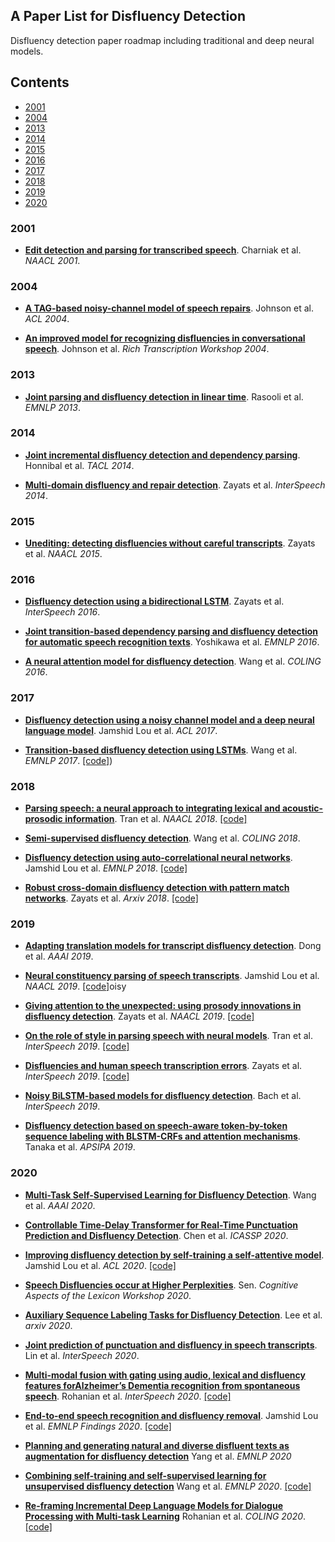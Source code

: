 ## A Paper List for Disfluency Detection
Disfluency detection paper roadmap including traditional and deep neural models.

## Contents
- [2001](#2001)
- [2004](#2004)
- [2013](#2013)
- [2014](#2014)
- [2015](#2015)
- [2016](#2016)
- [2017](#2017)
- [2018](#2018)
- [2019](#2019)
- [2020](#2020)

### 2001
- [**Edit detection and parsing for transcribed speech**](https://www.aclweb.org/anthology/N01-1016/). Charniak et al. *NAACL 2001*.

### 2004
- [**A TAG-based noisy-channel model of speech repairs**](https://www.aclweb.org/anthology/P04-1005.pdf). Johnson et al. *ACL 2004*.

- [**An improved model for recognizing disfluencies in conversational speech**](http://web.science.mq.edu.au/~mjohnson/papers/rt04.pdf). Johnson et al. *Rich Transcription Workshop 2004*.

### 2013
- [**Joint parsing and disfluency detection in linear time**](https://www.aclweb.org/anthology/D13-1013.pdf). Rasooli et al. *EMNLP 2013*.

### 2014
- [**Joint incremental disfluency detection and dependency parsing**](https://www.aclweb.org/anthology/Q14-1011.pdf). Honnibal et al. *TACL 2014*.

- [**Multi-domain disfluency and repair detection**](https://www.isca-speech.org/archive/archive_papers/interspeech_2014/i14_2907.pdf). Zayats et al. *InterSpeech 2014*. 

### 2015 
- [**Unediting: detecting disfluencies without careful transcripts**](https://www.aclweb.org/anthology/N15-1161.pdf). Zayats et al. *NAACL 2015*. 

### 2016
- [**Disfluency detection using a bidirectional LSTM**](https://www.isca-speech.org/archive/Interspeech_2016/pdfs/1247.PDF). Zayats et al. *InterSpeech 2016*.

- [**Joint transition-based dependency parsing and disfluency detection for automatic speech recognition texts**](https://www.aclweb.org/anthology/D16-1109.pdf). Yoshikawa et al. *EMNLP 2016*.

- [**A neural attention model for disfluency detection**](https://www.aclweb.org/anthology/C16-1027/). Wang et al. *COLING 2016*.

### 2017
- [**Disfluency detection using a noisy channel model and a deep neural language model**](https://www.aclweb.org/anthology/P17-2087.pdf). Jamshid Lou et al. *ACL 2017*. 

- [**Transition-based disfluency detection using LSTMs**](https://www.aclweb.org/anthology/D17-1296.pdf). Wang et al. *EMNLP 2017*. [[code]](https://github.com/hitwsl/transition_disfluency))

### 2018

- [**Parsing speech: a neural approach to integrating lexical and acoustic-prosodic information**](https://www.aclweb.org/anthology/N18-1007.pdf). Tran et al. *NAACL 2018*. [[code]](https://github.com/shtoshni92/speech_parsing)

- [**Semi-supervised disfluency detection**](https://www.aclweb.org/anthology/C18-1299.pdf). Wang et al. *COLING 2018*.

- [**Disfluency detection using auto-correlational neural networks**](https://www.aclweb.org/anthology/D18-1490.pdf). Jamshid Lou et al. *EMNLP 2018*. [[code]](https://github.com/pariajm/deep-disfluency-detector)

- [**Robust cross-domain disfluency detection with pattern match networks**](https://arxiv.org/pdf/1811.07236.pdf). Zayats et al. *Arxiv 2018*. [[code]](https://github.com/vickyzayats/disfluency_detection)


### 2019

- [**Adapting translation models for transcript disfluency detection**](https://www.aaai.org/ojs/index.php/AAAI/article/view/4597). Dong et al. *AAAI 2019*.

- [**Neural constituency parsing of speech transcripts**](https://www.aclweb.org/anthology/N19-1282.pdf). Jamshid Lou et al. *NAACL 2019*. [[code]](https://github.com/pariajm/joint-disfluency-detector-and-parser/tree/naacl2019)oisy

- [**Giving attention to the unexpected: using prosody innovations in disfluency detection**](https://www.aclweb.org/anthology/N19-1008.pdf). Zayats et al. *NAACL 2019*. [[code]](https://github.com/vickyzayats/disfluency_detection)

- [**On the role of style in parsing speech with neural models**](https://www.isca-speech.org/archive/Interspeech_2019/pdfs/3122.pdf). Tran et al. *InterSpeech 2019*. [[code]](https://github.com/trangham283/prosody_nlp/tree/master/code/self_attn_speech_parser)

- [**Disfluencies and human speech transcription errors**](https://www.isca-speech.org/archive/Interspeech_2019/pdfs/3134.pdf). Zayats et al. *InterSpeech 2019*. [[code]](https://github.com/vickyzayats/switchboard_corrected_reannotated)

- [**Noisy BiLSTM-based models for disfluency detection**](https://www.isca-speech.org/archive/Interspeech_2019/pdfs/1336.pdf). Bach et al. *InterSpeech 2019*. 
 
- [**Disfluency detection based on speech-aware token-by-token sequence labeling with BLSTM-CRFs and attention mechanisms**](http://www.apsipa.org/proceedings/2019/pdfs/185.pdf). Tanaka et al. *APSIPA 2019*.

### 2020
- [**Multi-Task Self-Supervised Learning for Disfluency Detection**](https://arxiv.org/pdf/1908.05378.pdf). Wang et al. *AAAI 2020*.

- [**Controllable Time-Delay Transformer for Real-Time Punctuation Prediction and Disfluency Detection**](https://arxiv.org/pdf/2003.01309.pdf). Chen et al. *ICASSP 2020*.

- [**Improving disfluency detection by self-training a self-attentive model**](https://www.aclweb.org/anthology/2020.acl-main.346.pdf). Jamshid Lou et al. *ACL 2020*. [[code]](https://github.com/pariajm/joint-disfluency-detector-and-parser)

- [**Speech Disfluencies occur at Higher Perplexities**](https://www.aclweb.org/anthology/2020.cogalex-1.11.pdf). Sen. *Cognitive Aspects of the Lexicon Workshop 2020*. 

- [**Auxiliary Sequence Labeling Tasks for Disfluency Detection**](https://arxiv.org/pdf/2011.04512v1.pdf). Lee et al. *arxiv 2020*.

- [**Joint prediction of punctuation and disfluency in speech transcripts**](http://www.interspeech2020.org/uploadfile/pdf/Mon-2-5-9.pdf). Lin et al. *InterSpeech 2020*.

- [**Multi-modal fusion with gating using audio, lexical and disfluency features forAlzheimer’s Dementia recognition from spontaneous speech**](https://isca-speech.org/archive/Interspeech_2020/pdfs/2721.pdf). Rohanian et al. *InterSpeech 2020*. [[code]](https://github.com/mortezaro/ad-recognition-from-speech)

- [**End-to-end speech recognition and disfluency removal**](https://arxiv.org/abs/2009.10298v2). Jamshid Lou et al. *EMNLP Findings 2020*. [[code]](https://github.com/pariajm/e2e-asr-and-disfluency-removal-evaluator)

- [**Planning and generating natural and diverse disfluent texts as augmentation for disfluency detection**](https://www.cc.gatech.edu/~dyang888/docs/emnlp20_disfluency.pdf) Yang et al. *EMNLP 2020*

- [**Combining self-training and self-supervised learning for unsupervised disfluency detection**](http://ir.hit.edu.cn/~slwang/emnlp2020.pdf) Wang et al. *EMNLP 2020*. [[code]](https://github.com/scir-zywang/self-supervised-active-learning-disfluency)

- [**Re-framing Incremental Deep Language Models for Dialogue Processing with Multi-task Learning**](https://www.aclweb.org/anthology/2020.coling-main.43.pdf) Rohanian et al. *COLING 2020*. [[code]](https://github.com/mortezaro/mtl-disfluency-detection)

